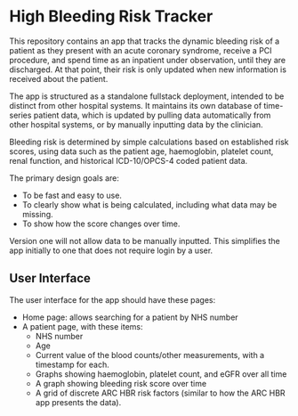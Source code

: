 # High Bleeding Risk Tracker

This repository contains an app that tracks the dynamic bleeding risk of a patient as they present with an acute coronary syndrome, receive a PCI procedure, and spend time as an inpatient under observation, until they are discharged. At that point, their risk is only updated when new information is received about the patient.

The app is structured as a standalone fullstack deployment, intended to be distinct from other hospital systems. It maintains its own database of time-series patient data, which is updated by pulling data automatically from other hospital systems, or by manually inputting data by the clinician.

Bleeding risk is determined by simple calculations based on established risk scores, using data such as the patient age, haemoglobin, platelet count, renal function, and historical ICD-10/OPCS-4 coded patient data.

The primary design goals are:

* To be fast and easy to use.
* To clearly show what is being calculated, including what data may be missing.
* To show how the score changes over time.

Version one will not allow data to be manually inputted. This simplifies the app initially to one that does not require login by a user.

## User Interface

The user interface for the app should have these pages:

* Home page: allows searching for a patient by NHS number
* A patient page, with these items:
    * NHS number    
    * Age
    * Current value of the blood counts/other measurements, with a timestamp for each.
    * Graphs showing haemoglobin, platelet count, and eGFR over all time
    * A graph showing bleeding risk score over time
    * A grid of discrete ARC HBR risk factors (similar to how the ARC HBR app presents the data).





